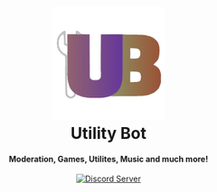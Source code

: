 <h1 align="center">
  <br>
  <a href="https://github.com/discordutilitybot/utilitybot/dev"><img src="assets/utilitybot.png" alt="Utility Bot - Discord Bot"></a>
  <br>
  Utility Bot
  <br>
</h1>

<h4 align="center">Moderation, Games, Utilites, Music and much more!</h4>

<p align="center">
  <a href="https://discord.gg/7ERYgW73Ay">
    <img src="https://discordapp.com/api/guilds/742193197673087027/widget.png?style=shield" alt="Discord Server">
  </a>